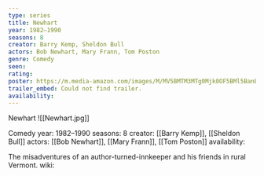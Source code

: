 ```yaml
---
type: series
title: Newhart
year: 1982–1990
seasons: 8
creator: Barry Kemp, Sheldon Bull
actors: Bob Newhart, Mary Frann, Tom Poston
genre: Comedy
seen:
rating: 
poster: https://m.media-amazon.com/images/M/MV5BMTM3MTg0Mjk0OF5BMl5BanBnXkFtZTcwMDI5MDA2MQ@@._V1_SX300.jpg
trailer_embed: Could not find trailer.
availability:
---
```

Newhart
![[Newhart.jpg]]

Comedy
year: 1982–1990
seasons: 8
creator: [[Barry Kemp]], [[Sheldon Bull]]
actors: [[Bob Newhart]], [[Mary Frann]], [[Tom Poston]]
availability:

The misadventures of an author-turned-innkeeper and his friends in rural Vermont.
wiki: 


